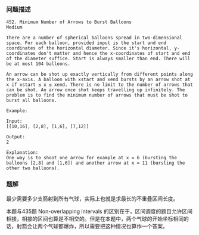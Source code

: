 ### 问题描述

```
452. Minimum Number of Arrows to Burst Balloons
Medium

There are a number of spherical balloons spread in two-dimensional space. For each balloon, provided input is the start and end coordinates of the horizontal diameter. Since it's horizontal, y-coordinates don't matter and hence the x-coordinates of start and end of the diameter suffice. Start is always smaller than end. There will be at most 104 balloons.

An arrow can be shot up exactly vertically from different points along the x-axis. A balloon with xstart and xend bursts by an arrow shot at x if xstart ≤ x ≤ xend. There is no limit to the number of arrows that can be shot. An arrow once shot keeps travelling up infinitely. The problem is to find the minimum number of arrows that must be shot to burst all balloons.

Example:

Input:
[[10,16], [2,8], [1,6], [7,12]]

Output:
2

Explanation:
One way is to shoot one arrow for example at x = 6 (bursting the balloons [2,8] and [1,6]) and another arrow at x = 11 (bursting the other two balloons).

```

### 题解

最少需要多少支箭射到所有气球，实际上也就是求最长的不重叠区间长度。

本题与435题 Non-overlapping intervals 的区别在于，区间调度的题目允许区间相接，相接的区间也算是不相交的。但是在本题中，两个气球的开始坐标相同的话，射箭会让两个气球都爆炸，所以需要把这种情况也算作一个答案。